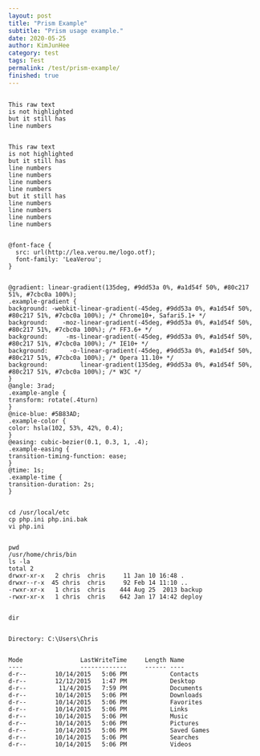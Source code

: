```yaml
---
layout: post
title: "Prism Example"
subtitle: "Prism usage example."
date: 2020-05-25
author: KimJunHee
category: test
tags: Test
permalink: /test/prism-example/
finished: true
---
```


<!-- prism example -->

<!-- line-number -->
<pre class="language-none line-numbers"><code>
This raw text
is not highlighted
but it still has
line numbers
</code></pre>

<!-- line-number -->
<pre class="language-none" data-line="2-7"><code>
This raw text
is not highlighted
but it still has
line numbers
line numbers
line numbers
line numbers
but it still has
line numbers
line numbers
line numbers
line numbers
</code></pre>


<!-- auto linker -->
<pre class="language-css"><code>
@font-face {
  src: url(http://lea.verou.me/logo.otf);
  font-family: 'LeaVerou';
}
</code></pre>

<!-- auto Previewers -->
<pre class="language-css"><code>
@gradient: linear-gradient(135deg, #9dd53a 0%, #a1d54f 50%, #80c217 51%, #7cbc0a 100%);
.example-gradient {
background: -webkit-linear-gradient(-45deg, #9dd53a 0%, #a1d54f 50%, #80c217 51%, #7cbc0a 100%); /* Chrome10+, Safari5.1+ */
background:    -moz-linear-gradient(-45deg, #9dd53a 0%, #a1d54f 50%, #80c217 51%, #7cbc0a 100%); /* FF3.6+ */
background:     -ms-linear-gradient(-45deg, #9dd53a 0%, #a1d54f 50%, #80c217 51%, #7cbc0a 100%); /* IE10+ */
background:      -o-linear-gradient(-45deg, #9dd53a 0%, #a1d54f 50%, #80c217 51%, #7cbc0a 100%); /* Opera 11.10+ */
background:         linear-gradient(135deg, #9dd53a 0%, #a1d54f 50%, #80c217 51%, #7cbc0a 100%); /* W3C */
}
@angle: 3rad;
.example-angle {
transform: rotate(.4turn)
}
@nice-blue: #5B83AD;
.example-color {
color: hsla(102, 53%, 42%, 0.4);
}
@easing: cubic-bezier(0.1, 0.3, 1, .4);
.example-easing {
transition-timing-function: ease;
}
@time: 1s;
.example-time {
transition-duration: 2s;
}
</code></pre>


<!-- command line -->
<pre class="language-bash command-line" data-user="root" data-host="localhost"><code>
cd /usr/local/etc
cp php.ini php.ini.bak
vi php.ini
</code></pre>

<pre class="language-bash command-line" data-user="chris" data-host="remotehost" data-output="2, 4-8"><code>
pwd
/usr/home/chris/bin
ls -la
total 2
drwxr-xr-x   2 chris  chris     11 Jan 10 16:48 .
drwxr--r-x  45 chris  chris     92 Feb 14 11:10 ..
-rwxr-xr-x   1 chris  chris    444 Aug 25  2013 backup
-rwxr-xr-x   1 chris  chris    642 Jan 17 14:42 deploy
</code></pre>

<pre class="language-powershell command-line" data-prompt="PS C:\Users\Chris>" data-output="2-19"><code>
dir


Directory: C:\Users\Chris


Mode                LastWriteTime     Length Name
----                -------------     ------ ----
d-r--        10/14/2015   5:06 PM            Contacts
d-r--        12/12/2015   1:47 PM            Desktop
d-r--         11/4/2015   7:59 PM            Documents
d-r--        10/14/2015   5:06 PM            Downloads
d-r--        10/14/2015   5:06 PM            Favorites
d-r--        10/14/2015   5:06 PM            Links
d-r--        10/14/2015   5:06 PM            Music
d-r--        10/14/2015   5:06 PM            Pictures
d-r--        10/14/2015   5:06 PM            Saved Games
d-r--        10/14/2015   5:06 PM            Searches
d-r--        10/14/2015   5:06 PM            Videos
</code></pre>
